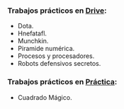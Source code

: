 ### Trabajos prácticos en <a href="https://docs.google.com/document/d/16G6HjtEAIy3XsLzrHPUZ0OMJps3z3gUeeraTuWS3omE/edit">Drive</a>:
* Dota.
* Hnefatafl.
* Munchkin.
* Piramide numérica.
* Procesos y procesadores.
* Robots defensivos secretos.

### Trabajos prácticos en <a href="https://bitbucket.org/ucsedaria/ia-catedra/wiki/practicas/Listado">Práctica</a>:
* Cuadrado Mágico.